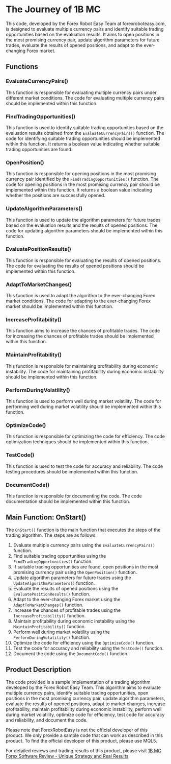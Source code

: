 # The Journey of 1B MC

This code, developed by the Forex Robot Easy Team at forexroboteasy.com, is designed to evaluate multiple currency pairs and identify suitable trading opportunities based on the evaluation results. It aims to open positions in the most promising currency pair, update algorithm parameters for future trades, evaluate the results of opened positions, and adapt to the ever-changing Forex market.

## Functions

### EvaluateCurrencyPairs()
This function is responsible for evaluating multiple currency pairs under different market conditions. The code for evaluating multiple currency pairs should be implemented within this function.

### FindTradingOpportunities()
This function is used to identify suitable trading opportunities based on the evaluation results obtained from the `EvaluateCurrencyPairs()` function. The code for identifying suitable trading opportunities should be implemented within this function. It returns a boolean value indicating whether suitable trading opportunities are found.

### OpenPosition()
This function is responsible for opening positions in the most promising currency pair identified by the `FindTradingOpportunities()` function. The code for opening positions in the most promising currency pair should be implemented within this function. It returns a boolean value indicating whether the positions are successfully opened.

### UpdateAlgorithmParameters()
This function is used to update the algorithm parameters for future trades based on the evaluation results and the results of opened positions. The code for updating algorithm parameters should be implemented within this function.

### EvaluatePositionResults()
This function is responsible for evaluating the results of opened positions. The code for evaluating the results of opened positions should be implemented within this function.

### AdaptToMarketChanges()
This function is used to adapt the algorithm to the ever-changing Forex market conditions. The code for adapting to the ever-changing Forex market should be implemented within this function.

### IncreaseProfitability()
This function aims to increase the chances of profitable trades. The code for increasing the chances of profitable trades should be implemented within this function.

### MaintainProfitability()
This function is responsible for maintaining profitability during economic instability. The code for maintaining profitability during economic instability should be implemented within this function.

### PerformDuringVolatility()
This function is used to perform well during market volatility. The code for performing well during market volatility should be implemented within this function.

### OptimizeCode()
This function is responsible for optimizing the code for efficiency. The code optimization techniques should be implemented within this function.

### TestCode()
This function is used to test the code for accuracy and reliability. The code testing procedures should be implemented within this function.

### DocumentCode()
This function is responsible for documenting the code. The code documentation should be implemented within this function.

## Main Function: OnStart()
The `OnStart()` function is the main function that executes the steps of the trading algorithm. The steps are as follows:

1. Evaluate multiple currency pairs using the `EvaluateCurrencyPairs()` function.
2. Find suitable trading opportunities using the `FindTradingOpportunities()` function.
3. If suitable trading opportunities are found, open positions in the most promising currency pair using the `OpenPosition()` function.
4. Update algorithm parameters for future trades using the `UpdateAlgorithmParameters()` function.
5. Evaluate the results of opened positions using the `EvaluatePositionResults()` function.
6. Adapt to the ever-changing Forex market using the `AdaptToMarketChanges()` function.
7. Increase the chances of profitable trades using the `IncreaseProfitability()` function.
8. Maintain profitability during economic instability using the `MaintainProfitability()` function.
9. Perform well during market volatility using the `PerformDuringVolatility()` function.
10. Optimize the code for efficiency using the `OptimizeCode()` function.
11. Test the code for accuracy and reliability using the `TestCode()` function.
12. Document the code using the `DocumentCode()` function.

## Product Description

The code provided is a sample implementation of a trading algorithm developed by the Forex Robot Easy Team. This algorithm aims to evaluate multiple currency pairs, identify suitable trading opportunities, open positions in the most promising currency pair, update algorithm parameters, evaluate the results of opened positions, adapt to market changes, increase profitability, maintain profitability during economic instability, perform well during market volatility, optimize code for efficiency, test code for accuracy and reliability, and document the code.

Please note that ForexRobotEasy is not the official developer of this product. We only provide a sample code that can work as described in this product. To find the official developer of this product, please use MQL5.

For detailed reviews and trading results of this product, please visit [1B MC Forex Software Review - Unique Strategy and Real Results](https://forexroboteasy.com/forex-robot-review/1b-mc-forex-software-review-unique-strategy-and-real-results/).
